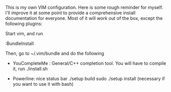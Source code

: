 This is my own VIM configuration. Here is some rough reminder for myself. I'll improve it at some point to provide a comprehensive 
install documentation for everyone. Most of it will work out of the box, except the following plugins:

Start vim, and run

  :BundleInstall

Then, go to ~/.vim/bundle and do the following

- YouCompleteMe : General/C++ completion tool. You will have to compile it, run
    ./install.sh

- Powerline: nice status bar
    ./setup build
    sudo ./setup install (necessary if you want to use it with bash)


